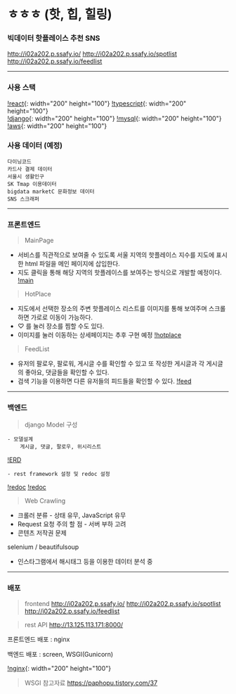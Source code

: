 # ㅎㅎㅎ (핫, 힙, 힐링)
### 빅데이터 핫플레이스 추천 SNS

http://i02a202.p.ssafy.io/
http://i02a202.p.ssafy.io/spotlist
http://i02a202.p.ssafy.io/feedlist

---
### 사용 스택
[!react](/img/react.png){: width="200" height="100"} 
[!typescript](/img/Typescript.png){: width="200" height="100"}   
[!django](/img/django.png){: width="200" height="100"}
[!mysql](/img/mysql.png){: width="200" height="100"}   
[!aws](/img/aws.png){: width="200" height="100"}  

### 사용 데이터 (예정)
```
다이닝코드
카드사 결제 데이터
서울시 생활인구
SK Tmap 이용데이터
bigdata marketC 문화정보 데이터
SNS 스크래퍼
```
---
### 프론트엔드
> MainPage
- 서비스를 직관적으로 보여줄 수 있도록 서울 지역의 핫플레이스 지수를 지도에 표시한 html 파일을 메인 페이지에 삽입한다.
- 지도 클릭을 통해 해당 지역의 핫플레이스를 보여주는 방식으로 개발할 예정이다.
[!main](/img/main.png)   

> HotPlace
- 지도에서 선택한 장소의 주변 핫플레이스 리스트를 이미지를 통해 보여주며 스크롤 하면 가로로 이동이 가능하다.
- ♡ 를 눌러 장소를 찜할 수도 있다.
- 이미지를 눌러 이동하는 상세페이지는 추후 구현 예정
[!hotplace](/img/spotlist.png)   


> FeedList
- 유저의 팔로우, 팔로워, 게시글 수를 확인할 수 있고 또 작성한 게시글과 각 게시글의 좋아요, 댓글들을 확인할 수 있다.
- 검색 기능을 이용하면 다른 유저들의 피드들을 확인할 수 있다.
[!feed](/img/feedlist.png)   

---
### 백엔드
> django Model 구성
```
- 모델설계
    게시글, 댓글, 팔로우, 위시리스트
```
[!ERD](/img/erd.png)
```
- rest framework 설정 및 redoc 설정
```
[!redoc](/img/redoc1.png)
[!redoc](/img/redoc2.png)

> Web Crawling

- 크롤러 분류 - 상태 유무, JavaScript 유무
- Request 요청 주의 할 점 - 서버 부하 고려
- 콘텐츠 저작권 문제

selenium / beautifulsoup
- 인스타그램에서 해시태그 등을 이용한 데이터 분석 중

---
### 배포 

> frontend
http://i02a202.p.ssafy.io/
http://i02a202.p.ssafy.io/spotlist
http://i02a202.p.ssafy.io/feedlist


> rest API
http://13.125.113.171:8000/

프론트엔드 배포 : nginx

백엔드 배포 : screen, WSGI(Gunicorn)

[!nginx](/img/nginx.png){: width="200" height="100"} 
> WSGI 참고자료
https://paphopu.tistory.com/37

